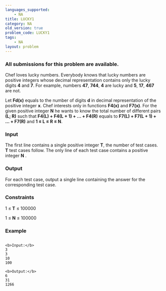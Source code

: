 ```yaml
---
languages_supported:
    - NA
title: LUCKY1
category: NA
old_version: true
problem_code: LUCKY1
tags:
    - NA
layout: problem
---
```

###  All submissions for this problem are available. 

 Chef loves lucky numbers. Everybody knows that lucky numbers are positive integers whose decimal representation contains only the lucky digits **4** and **7**. For example, numbers **47**, **744**, **4** are lucky and **5**, **17**, **467** are not.

 Let **Fd(x)** equals to the number of digits **d** in decimal representation of the positive integer **x**. Chef interests only in functions **F4(x)** and **F7(x)**. For the given positive integer **N** he wants to know the total number of different pairs **(L; R)** such that  **F4(L) + F4(L + 1) + ... + F4(R)** equals to  **F7(L) + F7(L + 1) + ... + F7(R)** and **1 ≤ L ≤ R ≤ N**.

### Input

 The first line contains a single positive integer **T**, the number of test cases. **T** test cases follow. The only line of each test case contains a positive integer **N** .

### Output

 For each test case, output a single line containing the answer for the corresponding test case.

### Constraints

1 ≤ **T** ≤ 100000

1 ≤ **N** ≤ 100000

### Example

```

<b>Input:</b>
3
3
10
100

<b>Output:</b>
6
31
1266

```